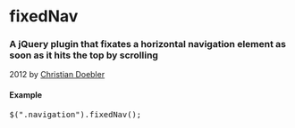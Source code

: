 fixedNav
=========

### A jQuery plugin that fixates a horizontal navigation element as soon as it hits the top by scrolling

2012 by [Christian Doebler](http://www.christian-doebler.net/)


#### Example

<pre>
$(".navigation").fixedNav();
</pre>

